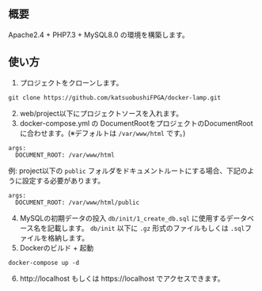 ## 概要
Apache2.4 + PHP7.3 + MySQL8.0 の環境を構築します。

## 使い方
1. プロジェクトをクローンします。
```
git clone https://github.com/katsuobushiFPGA/docker-lamp.git
```
2. web/project以下にプロジェクトソースを入れます。
3. docker-compose.yml の DocumentRootをプロジェクトのDocumentRootに合わせます。(※デフォルトは `/var/www/html` です。)  
```
args: 
  DOCUMENT_ROOT: /var/www/html
```
例: project以下の `public` フォルダをドキュメントルートにする場合、下記のように設定する必要があります。
```
args: 
  DOCUMENT_ROOT: /var/www/html/public
```
4. MySQLの初期データの投入
`db/init/1_create_db.sql` に使用するデータベース名を記載します。
`db/init` 以下に `.gz` 形式のファイルもしくは `.sql`ファイルを格納します。
5. Dockerのビルド + 起動
```
docker-compose up -d
```
6. http://localhost もしくは https://localhost でアクセスできます。